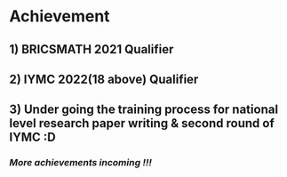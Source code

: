 # Achievement
## 1) BRICSMATH 2021 Qualifier
## 2) IYMC 2022(18 above) Qualifier
## 3) Under going the training process for national level research paper writing & second round of IYMC :D

### *More achievements incoming !!!*

